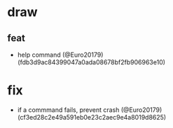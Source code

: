 # draw

## feat

* help command (@Euro20179) (fdb3d9ac84399047a0ada08678bf2fb906963e10)


# fix

* if a commmand fails, prevent crash (@Euro20179) (cf3ed28c2e49a591eb0e23c2aec9e4a8019d8625)


